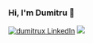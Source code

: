 ### Hi, I'm Dumitru 👋


<a href="https://www.linkedin.com/in/dumitrux" target="blank"><img src="https://img.shields.io/badge/LinkedIn-0077B5?style=for-the-badge&logo=linkedin&logoColor=white" alt="dumitrux LinkedIn"/></a>
<a href="https://twitter.com/dumitruxx" target="blank"><img src="https://img.shields.io/badge/Twitter-1DA1F2?style=for-the-badge&logo=twitter&logoColor=white" /></a> 




<!--
![dumitrux's github stats](https://github-readme-stats.vercel.app/api?username=dumitrux&show_icons=true&theme=dracula&hide=contribs&count_private=true)
![pv](https://pageview.vercel.app/?github_user=dumitrux)
-->


<!--
<p align="center">
  <a href="https://dumitrux.medium.com" target="blank"><img src="https://img.shields.io/badge/Medium-12100E?style=for-the-badge&logo=medium&logoColor=white" alt="dumitrux" /></a> 
  <a href="https://dev.to/dumitrux" target="blank"><img src="https://img.shields.io/badge/dev.to-0A0A0A?style=for-the-badge&logo=dev.to&logoColor=white" alt="dumitrux" /></a>
  <a href="https://kaggle.com/dumitrux" target="blank"><img src="https://img.shields.io/badge/KAGGLE-20BEFF?&style=for-the-badge&logo=kaggle&logoColor=white" alt="dumitrux"  /></a> 
</p>
-->


<!--
<p align="left">
  <img
    src="https://komarev.com/ghpvc/?username=dumitrux"
    alt="dumitrux"
  />
</p>
-->


<!--
**dumitrux/dumitrux** is a ✨ _special_ ✨ repository because its `README.md` (this file) appears on your GitHub profile.

Here are some ideas to get you started:

- 🔭 I’m currently working on ...
- 🌱 I’m currently learning ...
- 👯 I’m looking to collaborate on ...
- 🤔 I’m looking for help with ...
- 💬 Ask me about ...
- 📫 How to reach me: ...
- 😄 Pronouns: ...
- ⚡ Fun fact: ...
-->
